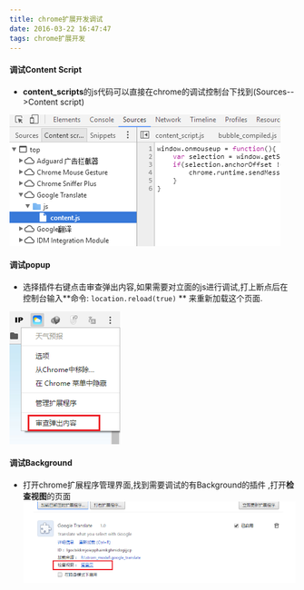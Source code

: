 ```yaml
---
title: chrome扩展开发调试
date: 2016-03-22 16:47:47
tags: chrome扩展开发
---
```


#### 调试Content Script

- **content_scripts**的js代码可以直接在chrome的调试控制台下找到(Sources-->Content script)

![](/images/content.png)

<!--more-->



#### 调试popup

- 选择插件右键点击审查弹出内容,如果需要对立面的js进行调试,打上断点后在控制台输入**命令: `location.reload(true)` ** 来重新加载这个页面.

![](/images/popum.png)



#### 调试Background

- 打开chrome扩展程序管理界面,找到需要调试的有Background的插件 ,打开**检查视图**的页面
![](/images/background.png)